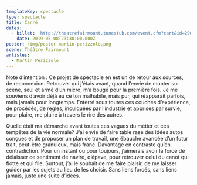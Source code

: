 ```yaml
---
templateKey: spectacle
type: spectacle
title: Carré
dates:
  - billet: 'http://theatrefairmount.tunestub.com/event.cfm?cart&id=290155'
    date: 2019-05-08T23:30:00.000Z
poster: /img/poster-martin-perizzolo.png
scene: Théâtre Fairmount
artistes:
  - Martin Perizzolo
---
```

Note d’intention : Ce projet de spectacle en est un de retour aux sources, de reconnexion. Retrouver qui j’étais avant, quand l’envie de monter sur scène, seul et armé d’un micro, m’a bougé pour la première fois. Je me souviens d’avoir déjà eu ce ton malhabile, mais pur, qui réapparait parfois, mais jamais pour longtemps. Enterré sous toutes ces couches d’expérience, de procédés, de règles, inculquées par l’industrie et apprises par survie, pour plaire, me plaire à travers le rire des autres. 

Quelle était ma démarche avant toutes ces vagues du métier et ces tempêtes de la vie normale? J’ai envie de faire table rase des idées autos conçues et de proposer un plan de travail, une ébauche avancée d’un futur trait, peut-être granuleux, mais franc. Davantage en contraste qu’en contradiction. Pour un instant ou pour toujours, j’aimerais avoir la force de délaisser ce sentiment de navire, d’épave, pour retrouver celui du canot qui flotte et qui file. Surtout, j’ai le souhait de me faire plaisir, de me laisser guider par les sujets au lieu de les choisir. Sans liens forcés, sans liens jamais, juste une suite d’idées.
